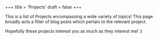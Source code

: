 +++
title = 'Projects'
draft = false
+++

This is a list of Projects encompassing a wide variety of topics! This page broadly acts a filter of blog posts which pertain to the relevant project.

Hopefully these projects interest you as much as they interest me! :)
